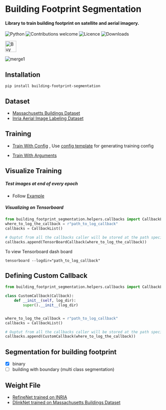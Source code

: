 # Building Footprint Segmentation

#### Library to train building footprint on satellite and aerial imagery.

![Python](https://img.shields.io/badge/python-v3.6+-blue.svg)
![Contributions welcome](https://img.shields.io/badge/contributions-welcome-orange.svg)
![Licence](https://img.shields.io/github/license/fuzailpalnak/building-footprint-segmentation)
![Downloads](https://pepy.tech/badge/building-footprint-segmentation)


<a href='https://ko-fi.com/fuzailpalnak' target='_blank'><img height='36' style='border:0px;height:36px;' src='https://az743702.vo.msecnd.net/cdn/kofi1.png?v=0' border='0' alt='Buy Me a Coffee at ko-fi.com' /></a>

![merge1](https://user-images.githubusercontent.com/24665570/97859410-91fa6100-1d26-11eb-8a47-e41982c748d7.jpg)



## Installation
    
    
    pip install building-footprint-segmentation
    

## Dataset 

- [Massachusetts Buildings Dataset](https://www.cs.toronto.edu/~vmnih/data/)
- [Inria Aerial Image Labeling Dataset](https://project.inria.fr/aerialimagelabeling/)

## Training

- [Train With Config](https://github.com/fuzailpalnak/building-footprint-segmentation/blob/main/examples/Run%20with%20config.ipynb)
    , Use [config template](https://codebeautify.org/yaml-validator/cbc60637) for generating training config

- [Train With Arguments](https://github.com/fuzailpalnak/building-footprint-segmentation/blob/main/examples/Run%20with%20defined%20arguments.ipynb)

## Visualize Training

##### Test images at end of every epoch

- Follow [Example](https://github.com/fuzailpalnak/building-footprint-segmentation/blob/main/examples/TestCallBack.ipynb)
 
##### Visualizing on Tensorboard

```python
from building_footprint_segmentation.helpers.callbacks import CallbackList, TensorBoardCallback
where_to_log_the_callback = r"path_to_log_callback"   
callbacks = CallbackList()

# Ouptut from all the callbacks caller will be stored at the path specified in log_dir
callbacks.append(TensorBoardCallback(where_to_log_the_callback))

```

To view Tensorboard dash board

    tensorboard --logdir="path_to_log_callback"

## Defining Custom Callback
```python
from building_footprint_segmentation.helpers.callbacks import CallbackList, Callback

class CustomCallback(Callback):
    def __init__(self, log_dir):
        super().__init__(log_dir)


where_to_log_the_callback = r"path_to_log_callback"   
callbacks = CallbackList()

# Ouptut from all the callbacks caller will be stored at the path specified in log_dir
callbacks.append(CustomCallback(where_to_log_the_callback))
```

## Segmentation for building footprint

- [x] binary
- [ ] building with boundary (multi class segmentation)

## Weight File

- [RefineNet trained on INRIA](https://github.com/fuzailpalnak/building-footprint-segmentation/releases/download/alpha/refine.zip)
- [DlinkNet trained on Massachusetts Buildings Dataset](https://github.com/fuzailpalnak/building-footprint-segmentation/releases/download/alpha/DlinkNet.zip)